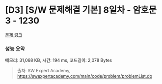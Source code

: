 # [D3] [S/W 문제해결 기본] 8일차 - 암호문3 - 1230 

[문제 링크](https://swexpertacademy.com/main/code/problem/problemDetail.do?contestProbId=AV14zIwqAHwCFAYD) 

### 성능 요약

메모리: 31,068 KB, 시간: 194 ms, 코드길이: 2,078 Bytes



> 출처: SW Expert Academy, https://swexpertacademy.com/main/code/problem/problemList.do